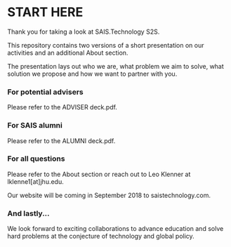 # START HERE

Thank you for taking a look at SAIS.Technology S2S.

This repository contains two versions of a short presentation on our activities and an additional About section. 

The presentation lays out who we are, what problem we aim to solve, what solution we propose and how we want to partner with you. 

### For potential advisers

Please refer to the ADVISER deck.pdf.

### For SAIS alumni

Please refer to the ALUMNI deck.pdf.

### For all questions

Please refer to the About section or reach out to Leo Klenner at lklenne1[at]jhu.edu.

Our website will be coming in September 2018 to saistechnology.com.

### And lastly...
We look forward to exciting collaborations to advance education and solve hard problems at the conjecture of technology and global policy.

